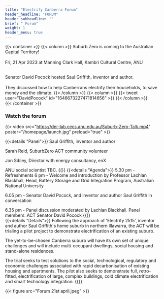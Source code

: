 ```yaml
---
title: "Electrify Canberra Forum"
header_headline: "FORUM"
header_subheadline: ""
brief: " Forum"
weight: 1 
header_menu: true
---  
```

 

 {{< container >}}
{{< column >}}
Suburb Zero is coming to the Australian Capital Territory!<br><br>
Fri, 21 Apr 2023 at  Manning Clark Hall, Kambri Cultural Centre, ANU<br><br>
 
Senator David Pocock hosted  Saul Griffith, inventor and author.<br><br>
 They discussed   how to help Canberrans electrify their households, to save money and the climate.
{{< /column >}}
{{< column >}}
  {{< tweet user="DavidPocock" id="1646673227471814656" >}}
{{< /column >}}  
   {{< /container >}}
   
    
 ### Watch the forum
  
 {{< video src="https://der-lab.cecs.anu.edu.au/Suburb-Zero-Talk.mp4"   poster="/homepage/launch.jpg" preload="true"   >}}   
 
 

  
   
 {{<details  "Panel">}}
Saul Griffith, inventor and author

Sarah Reid, SuburbZero ACT community volunteer

Jon Sibley, Director with energy consultancy, enX

ANU social scientist TBC.
{{</details>}} 
{{<details "Agenda">}}
 5.30 pm - Refreshments
 6 pm - Welcome and introduction by Professor Lachlan Blackhall, Head, Battery Storage and  Grid Integration Program, Australian National University

6.05 pm - Senator David Pocock, and inventor and author Saul Griffith in conversation

6.35 pm - Panel discussion moderated by Lachlan Blackhall. Panel members:
ACT Senator David Pocock
{{</details>}} 	
{{<details  "Details">}}
Following the approach of 'Electrify 2515', inventor and author Saul Griffith's home suburb in northern Illawarra, the ACT will be trialing a pilot project to demonstrate electrification of an existing suburb.

The yet-to-be-chosen Canberra suburb will have its own set of unique challenges and will include multi-occupant dwellings, social housing and stand-alone residences.

The trial seeks to test solutions to the social, technological, regulatory and economic challenges associated with rapid decarbonisation of existing housing and apartments. The pilot also seeks to demonstrate full, retro-fitted, electrification of large, complex buildings, cold climate electrification and smart technology integration.
{{</details>}} 	

{{< figure src="Forum 21st april.jpeg"   >}}
 


